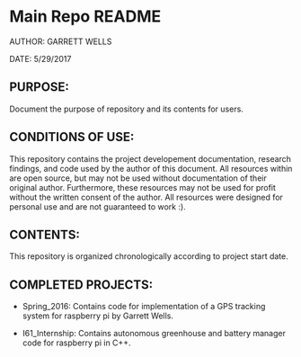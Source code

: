 # Main Repo README
AUTHOR: GARRETT WELLS

DATE: 5/29/2017

## PURPOSE:
Document the purpose of repository and its contents for users.

## CONDITIONS OF USE:
This repository contains the project developement documentation, research findings, and code used by the author of this document. All resources within are open source, but may not be used without documentation of their original author. Furthermore, these resources may not be used for profit without the written consent of the author. All resources were designed for personal use and are not guaranteed to work :).

## CONTENTS:
This repository is organized chronologically according to project start date. 

## COMPLETED PROJECTS:

* Spring_2016: Contains code for implementation of a GPS tracking system for raspberry pi by Garrett Wells.

* I61_Internship: Contains autonomous greenhouse and battery manager code for raspberry pi in C++. 
